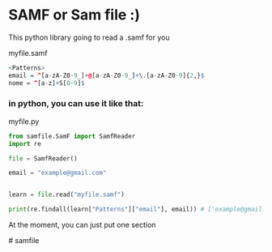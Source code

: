# SAMF or Sam file :)

This python library going to read a .samf for you

myfile.samf
```r
<Patterns>
email = ^[a-zA-Z0-9_]+@[a-zA-Z0-9_]+\.[a-zA-Z0-9]{2,}$
nome = ^[a-z]+S[0-9]$
```

### in python, you can use it like that:

myfile.py
```python
from samfile.SamF import SamfReader
import re

file = SamfReader()

email = "example@gmail.com"


learn = file.read("myfile.samf")

print(re.findall(learn["Patterns"]["email"], email)) # ['example@gmail.com']
```

At the moment, you can just put one section <Section># samfile

